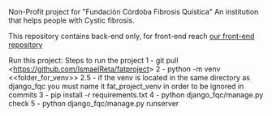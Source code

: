 Non-Profit project for "Fundación Córdoba Fibrosis Quística"
An institution that helps people with Cystic fibrosis.

This repository contains back-end only, for front-end reach [our front-end repository](https://github.com/maximomazzuchin/frontendFQ)

Run this project:
Steps to run the project
1 - git pull <<https://github.com/IsmaelReta/fatproject>>
2 - python -m venv <<folder_for_venv>>
2.5 - if the venv is located in the same directory as django_fqc you must name it fat_project_venv in order to be ignored in commits
3 - pip install -r requirements.txt
4 - python django_fqc/manage.py check
5 - python django_fqc/manage.py runserver
